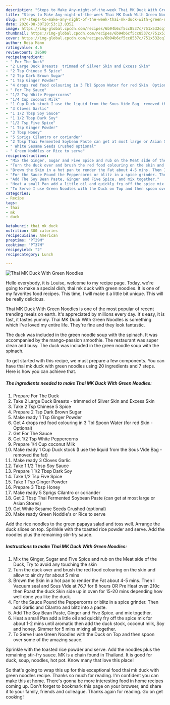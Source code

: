 ```yaml
---
description: "Steps to Make Any-night-of-the-week Thai MK Duck With Green Noodles"
title: "Steps to Make Any-night-of-the-week Thai MK Duck With Green Noodles"
slug: 747-steps-to-make-any-night-of-the-week-thai-mk-duck-with-green-noodles
date: 2020-08-30T20:53:13.835Z
image: https://img-global.cpcdn.com/recipes/6b94b6cf5cc8537c/751x532cq70/thai-mk-duck-with-green-noodles-recipe-main-photo.jpg
thumbnail: https://img-global.cpcdn.com/recipes/6b94b6cf5cc8537c/751x532cq70/thai-mk-duck-with-green-noodles-recipe-main-photo.jpg
cover: https://img-global.cpcdn.com/recipes/6b94b6cf5cc8537c/751x532cq70/thai-mk-duck-with-green-noodles-recipe-main-photo.jpg
author: Rosa Mann
ratingvalue: 4.6
reviewcount: 28590
recipeingredient:
- " For The Duck"
- "2 Large Duck Breasts  trimmed of Silver Skin and Excess Skin"
- "2 Tsp Chinese 5 Spice"
- "2 Tsp Dark Brown Sugar"
- "1 Tsp Ginger Powder"
- "4 drops red food colouring in 3 Tbl Spoon Water for red Skin  Optional"
- " For The Sauce"
- "1/2 Tsp White Peppercorns"
- "1/4 Cup coconut Milk"
- "1 Cup Duck stock I use the liquid from the Sous Vide Bag  removed the fat"
- "3 Cloves Garlic"
- "1 1/2 Tbsp Soy Sauce"
- "1 1/2 Tbsp Dark Soy"
- "1/2 Tsp Five Spice"
- "1 Tsp Ginger Powder"
- "3 Tbsp Honey"
- "5 Sprigs Cilantro or coriander"
- "2 Tbsp Thai Fermented Soybean Paste can get at most large or Asian Stores"
- " White Sesame Seeds Crushed optional"
- " Green Noddles or Rice to serve"
recipeinstructions:
- "Mix the Ginger, Sugar and Five Spice and rub on the Meat side of the Duck, Try to avoid any touching the skin"
- "Turn the duck over and brush the red food colouring on the skin and allow to air dry for about 5 mins"
- "Brown the Skin in a hot pan to render the Fat about 4-5 mins. Then I Vacuum seal and Sous Vide at 76.7 for 8 hours OR Pre Heat oven 210c then Roast the duck Skin side up in oven for 15-20 mins depending how well done you like the duck."
- "For the Sauce Pound the Peppercorns or blitz in a spice grinder. Then add Garlic and Cilantro and blitz into a paste."
- "Add The Soy Bean Paste, Ginger and Five Spice. and mix together."
- "Heat a small Pan add a little oil and quickly fry off the spice mix for about 1-2 mins until aromatic then add the duck stock, coconut milk, Soy and honey. Simmer for 5 mins mixing all together."
- "To Serve I use Green Noodles with the Duck on Top and then spoon over some of the amazing sauce."
categories:
- Recipe
tags:
- thai
- mk
- duck

katakunci: thai mk duck 
nutrition: 300 calories
recipecuisine: American
preptime: "PT29M"
cooktime: "PT37M"
recipeyield: "2"
recipecategory: Lunch

---
```



![Thai MK Duck With Green Noodles](https://img-global.cpcdn.com/recipes/6b94b6cf5cc8537c/751x532cq70/thai-mk-duck-with-green-noodles-recipe-main-photo.jpg)

Hello everybody, it is Louise, welcome to my recipe page. Today, we're going to make a special dish, thai mk duck with green noodles. It is one of my favorites food recipes. This time, I will make it a little bit unique. This will be really delicious.

Thai MK Duck With Green Noodles is one of the most popular of recent trending meals on earth. It's appreciated by millions every day. It's easy, it is fast, it tastes yummy. Thai MK Duck With Green Noodles is something which I've loved my entire life. They're fine and they look fantastic.

The duck was included in the green noodle soup with the spinach. It was accompanied by the mango-passion smoothie. The restaurant was super clean and busy. The duck was included in the green noodle soup with the spinach.


To get started with this recipe, we must prepare a few components. You can have thai mk duck with green noodles using 20 ingredients and 7 steps. Here is how you can achieve that.

<!--inarticleads1-->

##### The ingredients needed to make Thai MK Duck With Green Noodles:

1. Prepare  For The Duck
1. Take 2 Large Duck Breasts - trimmed of Silver Skin and Excess Skin
1. Take 2 Tsp Chinese 5 Spice
1. Prepare 2 Tsp Dark Brown Sugar
1. Make ready 1 Tsp Ginger Powder
1. Get 4 drops red food colouring in 3 Tbl Spoon Water (for red Skin - Optional)
1. Get  For The Sauce
1. Get 1/2 Tsp White Peppercorns
1. Prepare 1/4 Cup coconut Milk
1. Make ready 1 Cup Duck stock (I use the liquid from the Sous Vide Bag - removed the fat)
1. Make ready 3 Cloves Garlic
1. Take 1 1/2 Tbsp Soy Sauce
1. Prepare 1 1/2 Tbsp Dark Soy
1. Take 1/2 Tsp Five Spice
1. Take 1 Tsp Ginger Powder
1. Prepare 3 Tbsp Honey
1. Make ready 5 Sprigs Cilantro or coriander
1. Get 2 Tbsp Thai Fermented Soybean Paste (can get at most large or Asian Stores)
1. Get  White Sesame Seeds Crushed (optional)
1. Make ready  Green Noddle&#39;s or Rice to serve


Add the rice noodles to the green papaya salad and toss well. Arrange the duck slices on top. Sprinkle with the toasted rice powder and serve. Add the noodles plus the remaining stir-fry sauce. 

<!--inarticleads2-->

##### Instructions to make Thai MK Duck With Green Noodles:

1. Mix the Ginger, Sugar and Five Spice and rub on the Meat side of the Duck, Try to avoid any touching the skin
1. Turn the duck over and brush the red food colouring on the skin and allow to air dry for about 5 mins
1. Brown the Skin in a hot pan to render the Fat about 4-5 mins. Then I Vacuum seal and Sous Vide at 76.7 for 8 hours OR Pre Heat oven 210c then Roast the duck Skin side up in oven for 15-20 mins depending how well done you like the duck.
1. For the Sauce Pound the Peppercorns or blitz in a spice grinder. Then add Garlic and Cilantro and blitz into a paste.
1. Add The Soy Bean Paste, Ginger and Five Spice. and mix together.
1. Heat a small Pan add a little oil and quickly fry off the spice mix for about 1-2 mins until aromatic then add the duck stock, coconut milk, Soy and honey. Simmer for 5 mins mixing all together.
1. To Serve I use Green Noodles with the Duck on Top and then spoon over some of the amazing sauce.


Sprinkle with the toasted rice powder and serve. Add the noodles plus the remaining stir-fry sauce. MK is a chain found in Thailand. It is good for duck, soup, noodles, hot pot. Know many that love this place! 

So that's going to wrap this up for this exceptional food thai mk duck with green noodles recipe. Thanks so much for reading. I'm confident you can make this at home. There's gonna be more interesting food in home recipes coming up. Don't forget to bookmark this page on your browser, and share it to your family, friends and colleague. Thanks again for reading. Go on get cooking!

